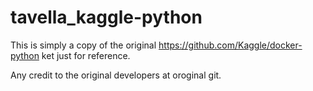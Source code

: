 # tavella_kaggle-python
This is simply a copy of the original https://github.com/Kaggle/docker-python ket just for reference.

Any credit to the original developers at oroginal git.


